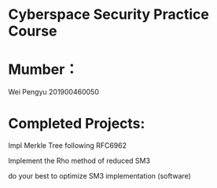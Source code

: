# Cyberspace Security Practice Course
# Mumber：
Wei Pengyu 201900460050
# Completed Projects:
Impl Merkle Tree following RFC6962

Implement the Rho method of reduced SM3

do your best to optimize SM3 implementation (software)
